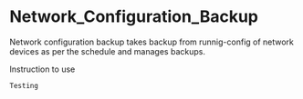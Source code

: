 # Network_Configuration_Backup
Network configuration backup takes backup from runnig-config of network devices as per the schedule and manages backups.
  
  Instruction to use
  
    Testing
